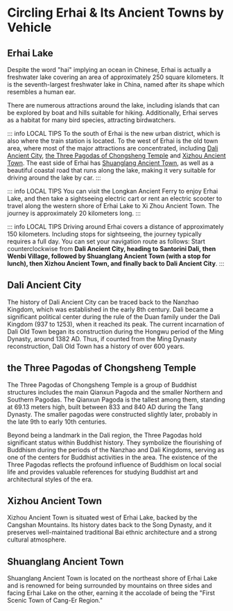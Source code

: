# Circling Erhai & Its Ancient Towns by Vehicle

## Erhai Lake

Despite the word "hai" implying an ocean in Chinese, Erhai is actually a freshwater lake covering an area of approximately 250 square kilometers. It is the seventh-largest freshwater lake in China, named after its shape which resembles a human ear.

There are numerous attractions around the lake, including islands that can be explored by boat and hills suitable for hiking. Additionally, Erhai serves as a habitat for many bird species, attracting birdwatchers.

<YouTube link="https://youtu.be/GwvCzAqXX5k?si=AZ8osxXme2zTuNud&t=617">
<template #cover><img src="../../assets/youtube/best-day-in-dali-yunnan-we-couldnt-wait-to-come-here-in-china.jpg" /></template>
<template #title>BEST DAY IN DALI, YUNNAN We Couldn’t Wait To Come Here In China!</template>
<template #author>Flora and Note</template>
<template #description>We explore the charming Shuanglang Ancient Town, indulge in delicious rose cakes and Yunnan coffee, and uncover the countless picture-perfect spots around the Erhai Lake.</template>
</YouTube>

::: info LOCAL TIPS
To the south of Erhai is the new urban district, which is also where the train station is located. To the west of Erhai is the old town area, where most of the major attractions are concentrated, including [Dali Ancient City](/yunnan/dali/erhai#dali-ancient-city), [the Three Pagodas of Chongsheng Temple](/yunnan/dali/erhai#the-three-pagodas-of-chongsheng-temple) and [Xizhou Ancient Town](/yunnan/dali/erhai#xizhou-ancient-town). The east side of Erhai has [Shuanglang Ancient Town](/yunnan/dali/erhai#shuanglang-ancient-town), as well as a beautiful coastal road that runs along the lake, making it very suitable for driving around the lake by car.
:::

<YouTube link="https://youtu.be/_Ij1m42vL28?si=f0gpuCC5E4dscGRe&t=154">
<template #cover><img src="../../assets/youtube/why-chinese-dali-so-attractive.jpg" /></template>
<template #title>Why Chinese Dali So Attractive?</template>
<template #author>英国贝丝</template>
<template #description>My British girlfriend said, 'The winter in Dali is so beautiful; I really want to settle here!'</template>
</YouTube>

::: info LOCAL TIPS
You can visit the Longkan Ancient Ferry to enjoy Erhai Lake, and then take a sightseeing electric cart or rent an electric scooter to travel along the western shore of Erhai Lake to Xi Zhou Ancient Town. The journey is approximately 20 kilometers long.
:::

<YouTube link="https://youtu.be/27JJX0ZnH9U?si=LpCVUJRCuiVBI_vR&t=1111">
<template #cover><img src="../../assets/youtube/we-lost-in-dali.jpg" /></template>
<template #title>WE GOT LOST in Dali</template>
<template #author>Sun Kissed Bucket List</template>
<template #description>Exploring the countryside of Rural China had always been a dream of ours. To be able to ride around in the lush green valleys and explore the villages.</template>
</YouTube>

::: info LOCAL TIPS
Driving around Erhai covers a distance of approximately 150 kilometers. Including stops for sightseeing, the journey typically requires a full day. You can set your navigation route as follows: Start counterclockwise from **Dali Ancient City, heading to Santorini Dali, then Wenbi Village, followed by Shuanglang Ancient Town (with a stop for lunch), then Xizhou Ancient Town, and finally back to Dali Ancient City**.
:::

## Dali Ancient City

The history of Dali Ancient City can be traced back to the Nanzhao Kingdom, which was established in the early 8th century. Dali became a significant political center during the rule of the Duan family under the Dali Kingdom (937 to 1253), when it reached its peak. The current incarnation of Dali Old Town began its construction during the Hongwu period of the Ming Dynasty, around 1382 AD. Thus, if counted from the Ming Dynasty reconstruction, Dali Old Town has a history of over 600 years.

<YouTube link="https://youtu.be/Anb9z7lzW7M?si=usReEzTaniMwVPEA&t=501">
<template #cover><img src="../../assets/youtube/dali-ancient-city-yunan-one-of-chinas-oldest-towns.jpg" /></template>
<template #title>Dali Ancient City, Yunnan - One of China's oldest towns</template>
<template #author>Wilko Wanders</template>
<template #description>My first train journey in China, travelling from Kunming to Dali, one of the oldest villages in the country. I’ll be staying in Dali Old Town on a friend’s recommendation. I am excited to explore all that this historic area has to offer.</template>
</YouTube>

<YouTube link="https://youtu.be/kcjOZ7lg770?si=2tmVDxaa6xNEYFuu&t=481">
<template #cover><img src="../../assets/youtube/impression-dali.jpg" /></template>
<template #title>Incredible First Impressions of Dali, Yunnan, China</template>
<template #author>Two Mad Explorers</template>
<template #description>It's our very first day in Dali and we can honestly say that we have fallen in love with this city. China never ceases to amaze us when it comes to hospitality, food and amazing scenery.</template>
</YouTube>

## the Three Pagodas of Chongsheng Temple

The Three Pagodas of Chongsheng Temple is a group of Buddhist structures includes the main Qianxun Pagoda and the smaller Northern and Southern Pagodas. The Qianxun Pagoda is the tallest among them, standing at 69.13 meters high, built between 833 and 840 AD during the Tang Dynasty. The smaller pagodas were constructed slightly later, probably in the late 9th to early 10th centuries.

Beyond being a landmark in the Dali region, the Three Pagodas hold significant status within Buddhist history. They symbolize the flourishing of Buddhism during the periods of the Nanzhao and Dali Kingdoms, serving as one of the centers for Buddhist activities in the area. The existence of the Three Pagodas reflects the profound influence of Buddhism on local social life and provides valuable references for studying Buddhist art and architectural styles of the era.

<YouTube link="https://youtu.be/Dk9D7jeWbLg?si=wh76wuAG3SKZaq0t&t=946">
<template #cover><img src="../../assets/youtube/we-never-expected-rural-china-to-look-like-this.jpg" /></template>
<template #title>We Never Expected Rural China to Look Like This</template>
<template #author>Two Mad Explorers</template>
<template #description>These areas of China are what we appreciate the most!</template>
</YouTube>

## Xizhou Ancient Town

Xizhou Ancient Town is situated west of Erhai Lake, backed by the Cangshan Mountains. Its history dates back to the Song Dynasty, and it preserves well-maintained traditional Bai ethnic architecture and a strong cultural atmosphere.

<YouTube link="https://youtu.be/dzr2kWiPxr8?si=NrbQKyEOgGe2a_Sp&t=117">
<template #cover><img src="../../assets/youtube/electric-bike-adventure-in-dali.jpg" /></template>
<template #title>Electric Bike Adventure in Dali, China</template>
<template #author>Two Mad Explorers</template>
<template #description>It's our very first day in Dali and we can honestly say that we have fallen in love with this city. China never ceases to amaze us when it comes to hospitality, food and amazing scenery.</template>
</YouTube>

## Shuanglang Ancient Town

Shuanglang Ancient Town is located on the northeast shore of Erhai Lake and is renowned for being surrounded by mountains on three sides and facing Erhai Lake on the other, earning it the accolade of being the "First Scenic Town of Cang-Er Region."